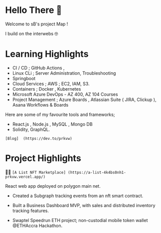 
# Hello There 👋
Welcome to sB's project Map !


I build on the interwebs 🤓


# Learning Highlights
  - CI / CD ; GitHub Actions , 
  - Linux CLi ; Server Administration, Troubleshooting
  - Springboot
  - Cloud Services ; AWS ; EC2, IAM, S3.
  - Containers ; Docker , Kubernetes
  - Microsoft Azure DevOps - AZ 400, AZ 104 Courses
  - Project Management ; Azure Boards , Atlassian Suite ( JIRA, Clickup ), Asana Workflows & Boards


Here are some of my favourite tools and frameworks;

 -  React.js , Node.js , MySQL ,  Mongo DB
 -  Solidity,  GraphQL.
 
   `[Blog]  (https://dev.to/prkvw) `
# Project Highlights


👨‍💻 `[A List NFT Marketplace] (https://a-list-4k4bs0nh1-prkvw.vercel.app/)`
   
   React web app deployed on polygon main net.
  
-  Created a Subgraph tracking events from an nft smart contract.
  
- Built a Business Dashboard MVP, with sales and distributed inventory tracking features.
  
- Swaptel Speedrun ETH project; non-custodial mobile token wallet  @ETHAccra Hackathon.

  




